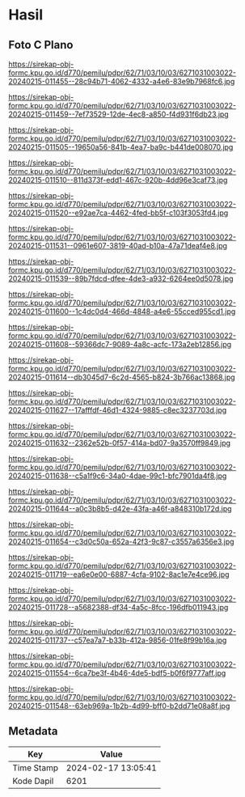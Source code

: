 # Hasil

## Foto C Plano

https://sirekap-obj-formc.kpu.go.id/d770/pemilu/pdpr/62/71/03/10/03/6271031003022-20240215-011455--28c94b71-4062-4332-a4e6-83e9b7968fc6.jpg

https://sirekap-obj-formc.kpu.go.id/d770/pemilu/pdpr/62/71/03/10/03/6271031003022-20240215-011459--7ef73529-12de-4ec8-a850-f4d931f6db23.jpg

https://sirekap-obj-formc.kpu.go.id/d770/pemilu/pdpr/62/71/03/10/03/6271031003022-20240215-011505--19650a56-841b-4ea7-ba9c-b441de008070.jpg

https://sirekap-obj-formc.kpu.go.id/d770/pemilu/pdpr/62/71/03/10/03/6271031003022-20240215-011510--811d373f-edd1-467c-920b-4dd96e3caf73.jpg

https://sirekap-obj-formc.kpu.go.id/d770/pemilu/pdpr/62/71/03/10/03/6271031003022-20240215-011520--e92ae7ca-4462-4fed-bb5f-c103f3053fd4.jpg

https://sirekap-obj-formc.kpu.go.id/d770/pemilu/pdpr/62/71/03/10/03/6271031003022-20240215-011531--0961e607-3819-40ad-b10a-47a71deaf4e8.jpg

https://sirekap-obj-formc.kpu.go.id/d770/pemilu/pdpr/62/71/03/10/03/6271031003022-20240215-011539--89b7fdcd-dfee-4de3-a932-6264ee0d5078.jpg

https://sirekap-obj-formc.kpu.go.id/d770/pemilu/pdpr/62/71/03/10/03/6271031003022-20240215-011600--1c4dc0d4-466d-4848-a4e6-55cced955cd1.jpg

https://sirekap-obj-formc.kpu.go.id/d770/pemilu/pdpr/62/71/03/10/03/6271031003022-20240215-011608--59366dc7-9089-4a8c-acfc-173a2eb12856.jpg

https://sirekap-obj-formc.kpu.go.id/d770/pemilu/pdpr/62/71/03/10/03/6271031003022-20240215-011614--db3045d7-6c2d-4565-b824-3b766ac13868.jpg

https://sirekap-obj-formc.kpu.go.id/d770/pemilu/pdpr/62/71/03/10/03/6271031003022-20240215-011627--17afffdf-46d1-4324-9885-c8ec3237703d.jpg

https://sirekap-obj-formc.kpu.go.id/d770/pemilu/pdpr/62/71/03/10/03/6271031003022-20240215-011632--2362e52b-0f57-414a-bd07-9a3570ff9849.jpg

https://sirekap-obj-formc.kpu.go.id/d770/pemilu/pdpr/62/71/03/10/03/6271031003022-20240215-011638--c5a1f9c6-34a0-4dae-99c1-bfc7901da4f8.jpg

https://sirekap-obj-formc.kpu.go.id/d770/pemilu/pdpr/62/71/03/10/03/6271031003022-20240215-011644--a0c3b8b5-d42e-43fa-a46f-a848310b172d.jpg

https://sirekap-obj-formc.kpu.go.id/d770/pemilu/pdpr/62/71/03/10/03/6271031003022-20240215-011654--c3d0c50a-652a-42f3-9c87-c3557a6356e3.jpg

https://sirekap-obj-formc.kpu.go.id/d770/pemilu/pdpr/62/71/03/10/03/6271031003022-20240215-011719--ea6e0e00-6887-4cfa-9102-8ac1e7e4ce96.jpg

https://sirekap-obj-formc.kpu.go.id/d770/pemilu/pdpr/62/71/03/10/03/6271031003022-20240215-011728--a5682388-df34-4a5c-8fcc-196dfb011943.jpg

https://sirekap-obj-formc.kpu.go.id/d770/pemilu/pdpr/62/71/03/10/03/6271031003022-20240215-011737--c57ea7a7-b33b-412a-9856-01fe8f99b16a.jpg

https://sirekap-obj-formc.kpu.go.id/d770/pemilu/pdpr/62/71/03/10/03/6271031003022-20240215-011554--6ca7be3f-4b46-4de5-bdf5-b0f6f9777aff.jpg

https://sirekap-obj-formc.kpu.go.id/d770/pemilu/pdpr/62/71/03/10/03/6271031003022-20240215-011548--63eb969a-1b2b-4d99-bff0-b2dd71e08a8f.jpg


## Metadata

| Key        | Value               |
| ---------- | ------------------- |
| Time Stamp | 2024-02-17 13:05:41 |
| Kode Dapil | 6201                |



